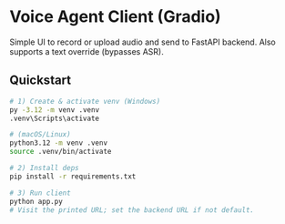 # Voice Agent Client (Gradio)

Simple UI to record or upload audio and send to FastAPI backend.
Also supports a text override (bypasses ASR).

## Quickstart

```bash
# 1) Create & activate venv (Windows)
py -3.12 -m venv .venv
.venv\Scripts\activate

# (macOS/Linux)
python3.12 -m venv .venv
source .venv/bin/activate

# 2) Install deps
pip install -r requirements.txt

# 3) Run client
python app.py
# Visit the printed URL; set the backend URL if not default.
```
